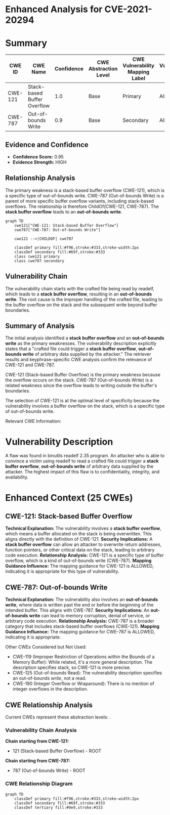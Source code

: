 # Enhanced Analysis for CVE-2021-20294

# Summary
| CWE ID | CWE Name | Confidence | CWE Abstraction Level | CWE Vulnerability Mapping Label | CWE-Vulnerability Mapping Notes |
|---|---|---|---|---|---|
| CWE-121 | Stack-based Buffer Overflow | 1.0 | Base | Primary | Allowed |
| CWE-787 | Out-of-bounds Write | 0.9 | Base | Secondary | Allowed |

## Evidence and Confidence

*   **Confidence Score:** 0.95
*   **Evidence Strength:** HIGH

## Relationship Analysis
The primary weakness is a stack-based buffer overflow (CWE-121), which is a specific type of out-of-bounds write. CWE-787 (Out-of-bounds Write) is a parent of more specific buffer overflow variants, including stack-based overflows. The relationship is therefore ChildOf(CWE-121, CWE-787). The **stack buffer overflow** leads to an **out-of-bounds write**.

```mermaid
graph TD
    cwe121["CWE-121: Stack-based Buffer Overflow"]
    cwe787["CWE-787: Out-of-bounds Write"]

    cwe121 -->|CHILDOF| cwe787

    classDef primary fill:#f96,stroke:#333,stroke-width:2px
    classDef secondary fill:#69f,stroke:#333
    class cwe121 primary
    class cwe787 secondary
```

## Vulnerability Chain
The vulnerability chain starts with the crafted file being read by readelf, which leads to a **stack buffer overflow**, resulting in an **out-of-bounds write**. The root cause is the improper handling of the crafted file, leading to the buffer overflow on the stack and the subsequent write beyond buffer boundaries.

## Summary of Analysis
The initial analysis identified a **stack buffer overflow** and an **out-of-bounds write** as the primary weaknesses. The vulnerability description explicitly states that a "crafted file could trigger a **stack buffer overflow**, **out-of-bounds write** of arbitrary data supplied by the attacker." The retriever results and keyphrase-specific CWE analysis confirm the relevance of CWE-121 and CWE-787.

CWE-121 (Stack-based Buffer Overflow) is the primary weakness because the overflow occurs on the stack. CWE-787 (Out-of-bounds Write) is a related weakness since the overflow leads to writing outside the buffer's boundaries.

The selection of CWE-121 is at the optimal level of specificity because the vulnerability involves a buffer overflow on the stack, which is a specific type of out-of-bounds write.

Relevant CWE Information:
# Vulnerability Description

A flaw was found in binutils readelf 2.35 program. An attacker who is able to convince a victim using readelf to read a crafted file could trigger a **stack buffer overflow**, **out-of-bounds write** of arbitrary data supplied by the attacker. The highest impact of this flaw is to confidentiality, integrity, and availability.

# Enhanced Context (25 CWEs)

## CWE-121: Stack-based Buffer Overflow
**Technical Explanation:** The vulnerability involves a **stack buffer overflow**, which means a buffer allocated on the stack is being overwritten. This aligns directly with the definition of CWE-121.
**Security Implications:** A **stack buffer overflow** can allow an attacker to overwrite return addresses, function pointers, or other critical data on the stack, leading to arbitrary code execution.
**Relationship Analysis:** CWE-121 is a specific type of buffer overflow, which is a kind of out-of-bounds write (CWE-787).
**Mapping Guidance Influence:** The mapping guidance for CWE-121 is ALLOWED, indicating it is appropriate for this type of vulnerability.

## CWE-787: Out-of-bounds Write
**Technical Explanation:** The vulnerability also involves an **out-of-bounds write**, where data is written past the end or before the beginning of the intended buffer. This aligns with CWE-787.
**Security Implications:** An **out-of-bounds write** can lead to memory corruption, denial of service, or arbitrary code execution.
**Relationship Analysis:** CWE-787 is a broader category that includes stack-based buffer overflows (CWE-121).
**Mapping Guidance Influence:** The mapping guidance for CWE-787 is ALLOWED, indicating it is appropriate.

Other CWEs Considered but Not Used:

*   CWE-119 (Improper Restriction of Operations within the Bounds of a Memory Buffer): While related, it's a more general description. The description specifies stack, so CWE-121 is more precise.
*   CWE-125 (Out-of-bounds Read): The vulnerability description specifies an out-of-bounds *write*, not a read.
*   CWE-190 (Integer Overflow or Wraparound): There is no mention of integer overflows in the description.


## CWE Relationship Analysis

Current CWEs represent these abstraction levels: .


### Vulnerability Chain Analysis

**Chain starting from CWE-121:**
- 121 (Stack-based Buffer Overflow) - ROOT


**Chain starting from CWE-787:**
- 787 (Out-of-bounds Write) - ROOT



### CWE Relationship Diagram

```mermaid
graph TD
    classDef primary fill:#f96,stroke:#333,stroke-width:2px
    classDef secondary fill:#69f,stroke:#333
    classDef tertiary fill:#9e9,stroke:#333
```